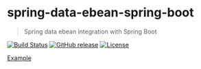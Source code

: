 # spring-data-ebean-spring-boot
> Spring data ebean integration with Spring Boot

[![Build Status](https://travis-ci.org/hexagonframework/spring-data-ebean-spring-boot.svg?branch=master)](https://travis-ci.org/hexagonframework/spring-data-ebean-spring-boot)
[![GitHub release](https://img.shields.io/github/release/hexagonframework/spring-data-ebean-spring-boot.svg)](https://github.com/hexagonframework/spring-data-ebean-spring-boot/releases)
[![License](https://img.shields.io/badge/License-Apache%202.0-blue.svg)](https://opensource.org/licenses/Apache-2.0)

[Example](https://github.com/hexagonframework/spring-boot-data-ebean-samples)
